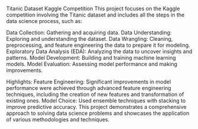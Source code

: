Titanic Dataset Kaggle Competition
This project focuses on the Kaggle competition involving the Titanic dataset and includes all the steps in the data science process, such as:

Data Collection: Gathering and acquiring data.
Data Understanding: Exploring and understanding the dataset.
Data Wrangling: Cleaning, preprocessing, and feature engineering the data to prepare it for modeling.
Exploratory Data Analysis (EDA): Analyzing the data to uncover insights and patterns.
Model Development: Building and training machine learning models.
Model Evaluation: Assessing model performance and making improvements.

Highlights:
Feature Engineering: Significant improvements in model performance were achieved through advanced feature engineering techniques, including the creation of new features and transformation of existing ones.
Model Choice: Used ensemble techniques with stacking to improve predictive accuracy.
This project demonstrates a comprehensive approach to solving data science problems and showcases the application of various methodologies and techniques.
